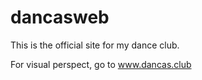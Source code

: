 # dancasweb
This is the official site for my dance club.

For visual perspect, go to 
www.dancas.club
